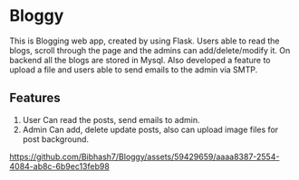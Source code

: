 # Bloggy
This is Blogging web app, created by using Flask. Users able to read the blogs, scroll through the page and the admins can add/delete/modify it. On backend all the blogs are stored in Mysql. Also developed a feature to upload a file and users able to send emails to the admin via SMTP.

## Features
1. User
  Can read the posts, send emails to admin.
2. Admin 
  Can add, delete update posts, also can upload image files for post background.




https://github.com/Bibhash7/Bloggy/assets/59429659/aaaa8387-2554-4084-ab8c-6b9ec13feb98

